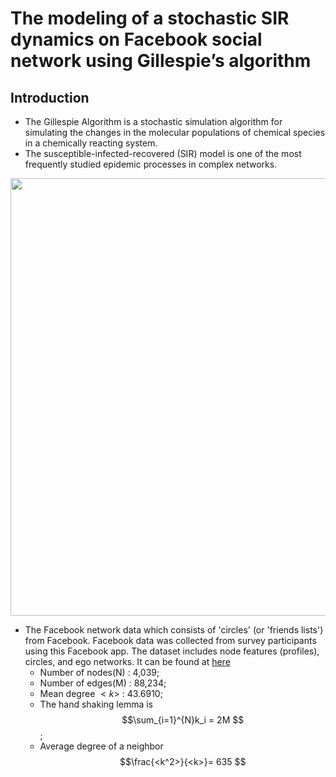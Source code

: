 The modeling of a stochastic SIR dynamics on Facebook social network using Gillespie’s algorithm
===
Introduction
---
<script type="text/javascript" src="http://cdn.mathjax.org/mathjax/latest/MathJax.js?config=default"></script>

* The Gillespie Algorithm is a stochastic simulation algorithm for simulating the changes in the molecular populations of chemical species in a chemically reacting system.
* The susceptible-infected-recovered (SIR) model is one of the most frequently studied epidemic processes in complex networks.

<p align="center"><img src = "https://github.com/ameliawu17/PersonalProject/blob/main/Gillespie%20SIR%20on%20Facebook%20network/SIR.png" width = 700><p>   
  
* The Facebook network data which consists of 'circles' (or 'friends lists') from Facebook. Facebook data was collected from survey participants using this Facebook app. The dataset includes node features (profiles), circles, and ego networks. It can be found at [here](https://snap.stanford.edu/data/ego-Facebook.html)  
    * Number of nodes(N) : 4,039; 
    * Number of edges(M) : 88,234; 
    * Mean degree $<k>$ :  43.6910; 
    * The hand shaking lemma is $$\sum_{i=1}^{N}k_i = 2M $$; 
    * Average degree of a neighbor $$\frac{<k^2>}{<k>}= 635 $$


  
